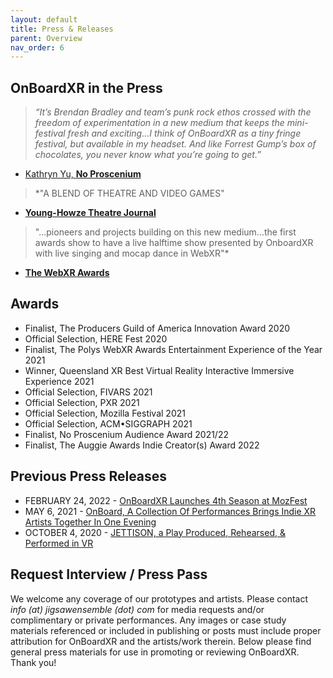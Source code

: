 ```yaml
---
layout: default
title: Press & Releases
parent: Overview
nav_order: 6
---
```


## OnBoardXR in the Press 
> *“It’s Brendan Bradley and team’s punk rock ethos crossed with the freedom of experimentation in a new medium that keeps the mini-festival fresh and exciting…I think of OnBoardXR as a tiny fringe festival, but available in my headset. And like Forrest Gump’s box of chocolates, you never know what you’re going to get.”* 
- [Kathryn Yu, **No Proscenium**](https://noproscenium.com/review-rundown-the-immersive-is-coming-from-inside-the-house-b89b4a83fdce?gi=e302ab03838c)

> *"A BLEND OF THEATRE AND VIDEO GAMES"
- **[Young-Howze Theatre Journal](https://www.instagram.com/p/Ca0lsrOO7wl/?utm_source=ig_web_copy_link)**

> "...pioneers and projects building on this new medium...the first awards show to have a live halftime show presented by OnboardXR with live singing and mocap dance in WebXR"*
- [**The WebXR Awards**](https://webxr.events/the-polys-webxr-awards-show-returns-to-break-more-ground/)

## Awards
 - Finalist, The Producers Guild of America Innovation Award 2020
 - Official Selection, HERE Fest 2020
 - Finalist, The Polys WebXR Awards Entertainment Experience of the Year 2021
 - Winner, Queensland XR Best Virtual Reality Interactive Immersive Experience 2021
 - Official Selection, FIVARS 2021
 - Official Selection, PXR 2021
 - Official Selection, Mozilla Festival 2021
 - Official Selection, ACM•SIGGRAPH 2021
 - Finalist, No Proscenium Audience Award 2021/22
 - Finalist, The Auggie Awards Indie Creator(s) Award 2022

## Previous Press Releases

- FEBRUARY 24, 2022 - [OnBoardXR Launches 4th Season at MozFest](https://www.einpresswire.com/article/563969984/onboardxr-launches-4th-season-at-mozfest)
- MAY 6, 2021 - [OnBoard, A Collection Of Performances Brings Indie XR Artists Together In One Evening](https://www.broadwayworld.com/brooklyn/article/On-Board-A-Collection-Of-Virtual-Reality-Performances-Brings-Indie-Xr-Artists-Together-In-One-Evening-20210306)
- OCTOBER 4, 2020 - [JETTISON, a Play Produced, Rehearsed, & Performed in VR](https://www.broadwayworld.com/off-off-broadway/article/JETTISON-a-New-Play-Produced-Rehearsed-and-Performed-in-Virtual-Reality-Closes-Out-Here-Online-Oasis-Weekend-20201001)

## Request Interview / Press Pass
We welcome any coverage of our prototypes and artists. Please contact *info (at) jigsawensemble (dot) com* for media requests and/or complimentary or private performances. Any images or case study materials referenced or included in publishing or posts must include proper attribution for OnBoardXR and the artists/work therein. Below please find general press materials for use in promoting or reviewing OnBoardXR. Thank you! 
